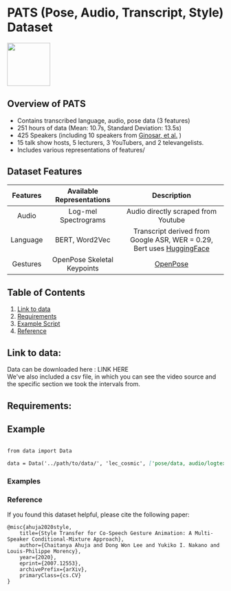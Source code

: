 # PATS (Pose, Audio, Transcript, Style) Dataset

<img src="https://user-images.githubusercontent.com/43928520/90432137-1cbcaf80-e098-11ea-8491-0f7c92da4b29.png" width="100" height="100">

## Overview of PATS
* Contains transcribed language, audio, pose data (3 features)
* 251 hours of data (Mean: 10.7s, Standard Deviation: 13.5s)
* 425 Speakers (including 10 speakers from [Ginosar, et al.](https://people.eecs.berkeley.edu/~shiry/projects/speech2gesture/index.html) )
* 15 talk show hosts, 5 lecturers, 3 YouTubers, and 2 televangelists.
* Includes various representations of features/


## Dataset Features
| Features | Available Representations | Description |
| :---: | :---: | :---: |
| Audio | Log-mel Spectrograms | Audio directly scraped from Youtube |
| Language | BERT, Word2Vec | Transcript derived from Google ASR, WER = 0.29, Bert uses [HuggingFace](https://huggingface.co/transformers/model_doc/bert.html) |
| Gestures | OpenPose Skeletal Keypoints | [OpenPose](https://github.com/CMU-Perceptual-Computing-Lab/openpose) |



## Table of Contents
1. [Link to data](#Link-to-data)
2. [Requirements](#Requirements)
3. [Example Script](#Examples)
4. [Reference](#Reference)


## Link to data:
Data can be downloaded here : LINK HERE\
We've also included a csv file, in which you can see the video source and the specific section we took the intervals from.


## Requirements:

## Example

```markdown

from data import Data

data = Data('../path/to/data/', 'lec_cosmic', ['pose/data, audio/logtext/bert'])

```


### Examples

### Reference
If you found this dataset helpful, please cite the following paper:

```
@misc{ahuja2020style,
    title={Style Transfer for Co-Speech Gesture Animation: A Multi-Speaker Conditional-Mixture Approach},
    author={Chaitanya Ahuja and Dong Won Lee and Yukiko I. Nakano and Louis-Philippe Morency},
    year={2020},
    eprint={2007.12553},
    archivePrefix={arXiv},
    primaryClass={cs.CV}
}
```

